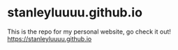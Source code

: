 # stanleyluuuu.github.io
This is the repo for my personal website, go check it out!
https://stanleyluuuu.github.io